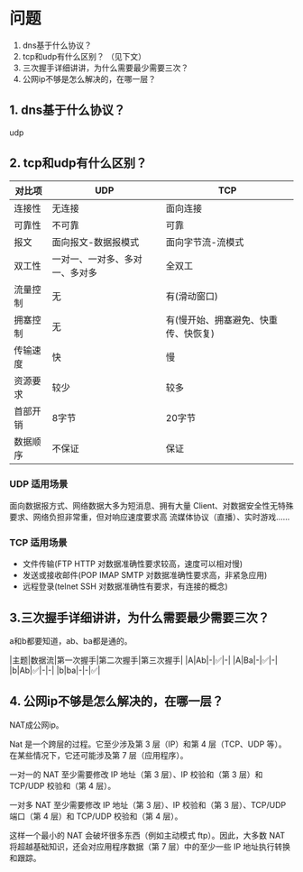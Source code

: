 # 问题
1. dns基于什么协议？  
2. tcp和udp有什么区别？  （见下文）
3. 三次握手详细讲讲，为什么需要最少需要三次？
4. 公网ip不够是怎么解决的，在哪一层？


## 1. dns基于什么协议？
udp
## 2. tcp和udp有什么区别？
|对比项|UDP|TCP|
|-|-|-|
|连接性|无连接|面向连接|
|可靠性|不可靠|可靠|
|报文|面向报文-数据报模式|面向字节流-流模式|
|双工性|一对一、一对多、多对一、多对多|全双工|
|流量控制|无|有(滑动窗口)|
|拥塞控制|无|有(慢开始、拥塞避免、快重传、快恢复)|
|传输速度|快|慢|
|资源要求|较少|较多|
|首部开销|8字节|20字节|
|数据顺序|不保证|保证|

### UDP 适用场景

面向数据报方式、网络数据大多为短消息、拥有大量 Client、对数据安全性无特殊要求、网络负担非常重，但对响应速度要求高
流媒体协议（直播）、实时游戏……
### TCP 适用场景

- 文件传输(FTP HTTP 对数据准确性要求较高，速度可以相对慢)
- 发送或接收邮件(POP IMAP SMTP 对数据准确性要求高，非紧急应用)
- 远程登录(telnet SSH 对数据准确性有要求，有连接的概念)

## 3.三次握手详细讲讲，为什么需要最少需要三次？
a和b都要知道，ab、ba都是通的。

|主题|数据流|第一次握手|第二次握手|第三次握手|
|A|Ab|-|✅|-|
|A|Ba|-|✅|-|
|b|Ab|✅|-|-|
|b|ba|-|-|✅|

## 4. 公网ip不够是怎么解决的，在哪一层？
NAT成公网ip。

Nat 是一个跨层的过程。它至少涉及第 3 层（IP）和第 4 层（TCP、UDP 等）。在某些情况下，它还可能涉及第 7 层（应用程序）。

一对一的 NAT 至少需要修改 IP 地址（第 3 层）、IP 校验和（第 3 层）和 TCP/UDP 校验和（第 4 层）。

一对多 NAT 至少需要修改 IP 地址（第 3 层）、IP 校验和（第 3 层）、TCP/UDP 端口（第 4 层）和 TCP/UDP 校验和（第 4 层）。

这样一个最小的 NAT 会破坏很多东西（例如主动模式 ftp）。因此，大多数 NAT 将超越基础知识，还会对应用程序数据（第 7 层）中的至少一些 IP 地址执行转换和跟踪。
